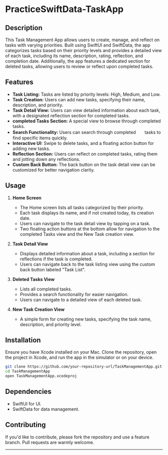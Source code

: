 # PracticeSwiftData-TaskApp

## Description

This Task Management App allows users to create, manage, and reflect on tasks with varying priorities. Built using SwiftUI and SwiftData, the app categorizes tasks based on their priority levels and provides a detailed view of each task, including its name, description, rating, reflection, and completion date. Additionally, the app features a dedicated section for deleted tasks, allowing users to review or reflect upon completed tasks.

## Features

- **Task Listing:** Tasks are listed by priority levels: High, Medium, and Low.
- **Task Creation:** Users can add new tasks, specifying their name, description, and priority.
- **Task Detail View:** Users can view detailed information about each task, with a designated reflection section for completed tasks.
- **completed Tasks Section:** A special view to browse through completed tasks.
- **Search Functionality:** Users can search through completed　　tasks to find specific items quickly.
- **Interactive UI:** Swipe to delete tasks, and a floating action button for adding new tasks.
- **Reflection Section:** Users can reflect on completed tasks, rating them and jotting down any reflections.
- **Custom Back Button:** The back button on the task detail view can be customized for better navigation clarity.

## Usage

1. **Home Screen**
   - The Home screen lists all tasks categorized by their priority.
   - Each task displays its name, and if not created today, its creation date.
   - Users can navigate to the task detail view by tapping on a task.
   - Two floating action buttons at the bottom allow for navigation to the completed Tasks view and the New Task creation view.

2. **Task Detail View**
   - Displays detailed information about a task, including a section for reflections if the task is completed.
   - Users can navigate back to the task listing view using the custom back button labeled "Task List".

3. **Deleted Tasks View**
   - Lists all completed tasks.
   - Provides a search functionality for easier navigation.
   - Users can navigate to a detailed view of each deleted task.

4. **New Task Creation View**
   - A simple form for creating new tasks, specifying the task name, description, and priority level.

## Installation

Ensure you have Xcode installed on your Mac. Clone the repository, open the project in Xcode, and run the app in the simulator or on your device.

```bash
git clone https://github.com/your-repository-url/TaskManagementApp.git
cd TaskManagementApp
open TaskManagementApp.xcodeproj
```

## Dependencies

- SwiftUI for UI.
- SwiftData for data management.

## Contributing

If you'd like to contribute, please fork the repository and use a feature branch. Pull requests are warmly welcome.

---
